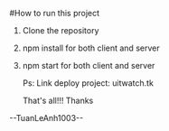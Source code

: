 #How to run this project

1. Clone the repository
2. npm install for both client and server
3. npm start for both client and server

   Ps: Link deploy project: uitwatch.tk

   That's all!!! Thanks

--TuanLeAnh1003--
